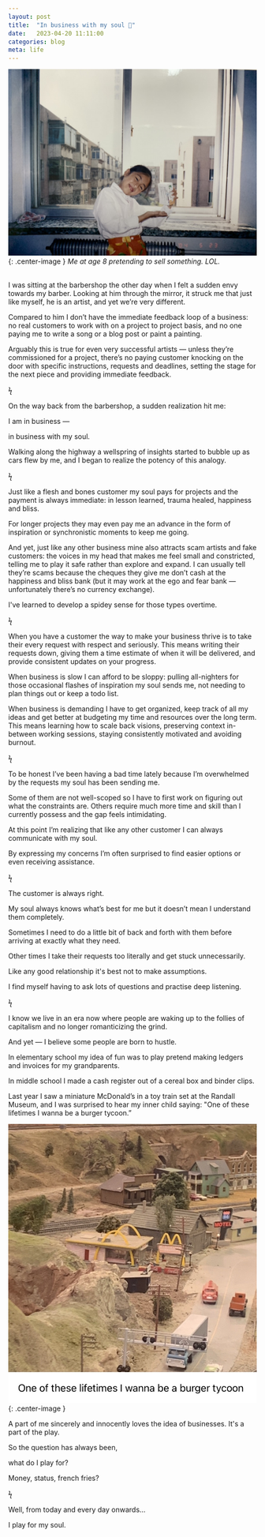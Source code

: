 ```yaml
---
layout: post
title:  "In business with my soul 💸"
date:   2023-04-20 11:11:00
categories: blog
meta: life
---
```


![lil-boss](/images/lil-boss.jpeg){: .center-image }
*Me at age 8 pretending to sell something. LOL.*

<br />
I was sitting at the barbershop the other day when I felt a sudden envy towards my barber. Looking at him through the mirror, it struck me that just like myself, he is an artist, and yet we’re very different.

Compared to him I don’t have the immediate feedback loop of a business: no real customers to work with on a project to project basis, and no one paying me to write a song or a blog post or paint a painting.

Arguably this is true for even very successful artists — unless they’re commissioned for a project, there’s no paying customer knocking on the door with specific instructions, requests and deadlines, setting the stage for the next piece and providing immediate feedback.

ϟ

On the way back from the barbershop, a sudden realization hit me:

I am in business —

in business with my soul.

Walking along the highway a wellspring of insights started to bubble up as cars flew by me, and I began to realize the potency of this analogy.

ϟ

Just like a flesh and bones customer my soul pays for projects and the payment is always immediate: in lesson learned, trauma healed, happiness and bliss.

For longer projects they may even pay me an advance in the form of inspiration or synchronistic moments to keep me going.

And yet, just like any other business mine also attracts scam artists and fake customers: the voices in my head that makes me feel small and constricted, telling me to play it safe rather than explore and expand. I can usually tell they’re scams because the cheques they give me don’t cash at the happiness and bliss bank (but it may work at the ego and fear bank — unfortunately there’s no currency exchange).

I've learned to develop a spidey sense for those types overtime.

ϟ

When you have a customer the way to make your business thrive is to take their every request with respect and seriously. This means writing their requests down, giving them a time estimate of when it will be delivered, and provide consistent updates on your progress.

When business is slow I can afford to be sloppy: pulling all-nighters for those occasional flashes of inspiration my soul sends me, not needing to plan things out or keep a todo list.

When business is demanding I have to get organized, keep track of all my ideas and get better at budgeting my time and resources over the long term. This means learning how to scale back visions, preserving context in-between working sessions, staying consistently motivated and avoiding burnout.

ϟ

To be honest I’ve been having a bad time lately because I’m overwhelmed by the requests my soul has been sending me.

Some of them are not well-scoped so I have to first work on figuring out what the constraints are. Others require much more time and skill than I currently possess and the gap feels intimidating.

At this point I’m realizing that like any other customer I can always communicate with my soul.

By expressing my concerns I’m often surprised to find easier options or even receiving assistance.

 ϟ

The customer is always right.

My soul always knows what’s best for me but it doesn’t mean I understand them completely.

Sometimes I need to do a little bit of back and forth with them before arriving at exactly what they need.

Other times I take their requests too literally and get stuck unnecessarily.

Like any good relationship it's best not to make assumptions.

I find myself having to ask lots of questions and practise deep listening.

 ϟ

I know we live in an era now where people are waking up to the follies of capitalism and no longer romanticizing the grind.

And yet — I believe some people are born to hustle.

In elementary school my idea of fun was to play pretend making ledgers and invoices for my grandparents.

In middle school I made a cash register out of a cereal box and binder clips.

Last year I saw a miniature McDonald’s in a toy train set at the Randall Museum, and I was surprised to hear my inner child saying: "One of these lifetimes I wanna be a burger tycoon.”

 ![tycoon](/images/burger-tycoon.jpeg){: .center-image }

A part of me sincerely and innocently loves the idea of businesses. It's a part of the play.

So the question has always been,

what do I play for?

Money, status, french fries?

 ϟ

Well, from today and every day onwards...

I play for my soul.
